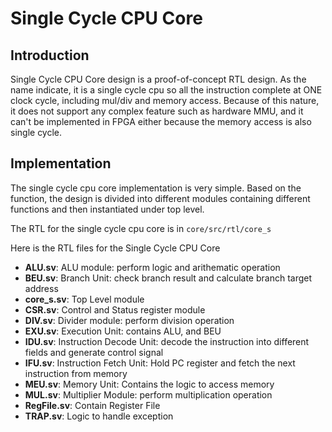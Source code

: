 # Single Cycle CPU Core



## Introduction

Single Cycle CPU Core design is a proof-of-concept RTL design. As the name indicate, it is a single cycle cpu so all the instruction complete at ONE clock cycle, including mul/div and memory access. Because of this nature, it does not support any complex feature such as hardware MMU, and it can't be implemented in FPGA either because the memory access is also single cycle.



## Implementation

The single cycle cpu core implementation is very simple. Based on the function, the design is divided into different modules containing different functions and then instantiated under top level.

The RTL for the single cycle cpu core is in `core/src/rtl/core_s`

Here is the RTL files for the Single Cycle CPU Core

- **ALU.sv**:  ALU module: perform logic and arithematic operation
- **BEU.sv**: Branch Unit: check branch result and calculate branch target address
- **core_s.sv**: Top Level module
- **CSR.sv**: Control and Status register module
- **DIV.sv**: Divider module: perform division operation
- **EXU.sv**: Execution Unit: contains ALU, and BEU
- **IDU.sv**: Instruction Decode Unit: decode the instruction into different fields and generate control signal
- **IFU.sv**: Instruction Fetch Unit: Hold PC register and fetch the next instruction from memory
- **MEU.sv**: Memory Unit: Contains the logic to access memory
- **MUL.sv**: Multiplier Module: perform multiplication operation
- **RegFile.sv**: Contain Register File
- **TRAP.sv**: Logic to handle exception

